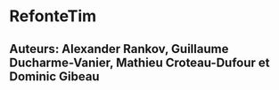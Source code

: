 # RefonteTim

## Auteurs: Alexander Rankov, Guillaume Ducharme-Vanier, Mathieu Croteau-Dufour et Dominic Gibeau
##
